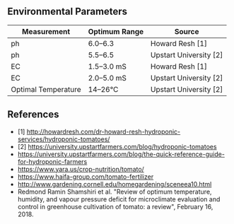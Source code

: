 ## Environmental Parameters

Measurement | Optimum Range | Source
--- | --- | ---
ph | 6.0–6.3 | Howard Resh [1]
ph | 5.5–6.5 | Upstart University [2]
EC | 1.5–3.0 mS | Howard Resh [1]
EC | 2.0–5.0 mS | Upstart University [2]
Optimal Temperature | 14–26°C | Upstart University [2]


## References

* [1] http://howardresh.com/dr-howard-resh-hydroponic-services/hydroponic-tomatoes/
* [2] https://university.upstartfarmers.com/blog/hydroponic-tomatoes
* https://university.upstartfarmers.com/blog/the-quick-reference-guide-for-hydroponic-farmers
* https://www.yara.us/crop-nutrition/tomato/
* https://www.haifa-group.com/tomato-fertilizer
* http://www.gardening.cornell.edu/homegardening/sceneea10.html
* Redmond Ramin Shamshiri et al. "Review of optimum temperature, humidity, and vapour pressure deficit for microclimate evaluation and control in greenhouse cultivation of tomato: a review", February 16, 2018.
